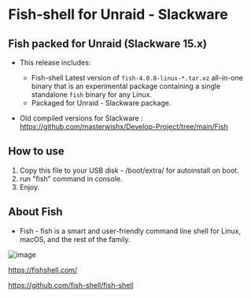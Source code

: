 # Fish-shell for Unraid - Slackware

## Fish packed for Unraid (Slackware 15.x)

* This release includes:
  * Fish-shell Latest version of `fish-4.0.8-linux-*.tar.xz`
   all-in-one binary that is an experimental package containing a single standalone `fish` binary for any Linux.
  * Packaged for Unraid - Slackware package.

* Old compiled versions for Slackware :
<https://github.com/masterwishx/Develop-Project/tree/main/Fish>

## How to use

1. Copy this file to your USB disk - /boot/extra/ for autoinstall on boot.
2. run "fish" command in console.
3. Enjoy.

## About Fish

* Fish - fish is a smart and user-friendly command line
shell for Linux, macOS, and the rest of the family.

![image](https://user-images.githubusercontent.com/28630321/193850149-76a497c7-cb1a-4fb5-86f9-7d5e8aad77e5.png)

<https://fishshell.com/>

<https://github.com/fish-shell/fish-shell>
